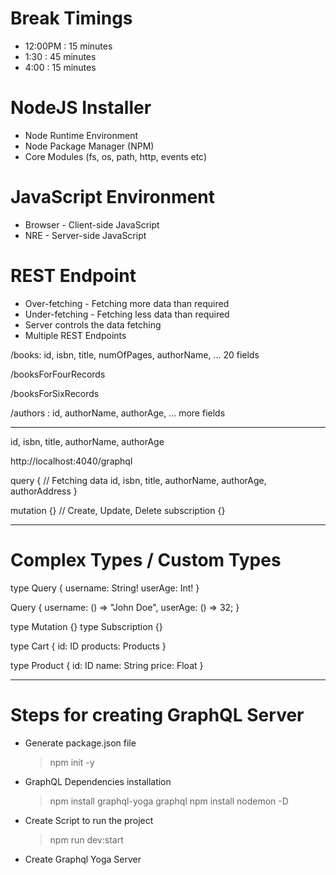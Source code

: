 # Break Timings

- 12:00PM : 15 minutes
- 1:30 : 45 minutes
- 4:00 : 15 minutes

# NodeJS Installer

- Node Runtime Environment
- Node Package Manager (NPM)
- Core Modules (fs, os, path, http, events etc)

# JavaScript Environment

- Browser - Client-side JavaScript
- NRE - Server-side JavaScript

# REST Endpoint

- Over-fetching - Fetching more data than required
- Under-fetching - Fetching less data than required
- Server controls the data fetching
- Multiple REST Endpoints

/books: id, isbn, title, numOfPages, authorName, ... 20 fields

/booksForFourRecords

/booksForSixRecords

/authors : id, authorName, authorAge, ... more fields

---

id, isbn, title, authorName, authorAge

http://localhost:4040/graphql

query { // Fetching data
id,
isbn,
title,
authorName,
authorAge,
authorAddress
}

mutation {} // Create, Update, Delete
subscription {}

---

# Complex Types / Custom Types

type Query {
username: String!
userAge: Int!
}

Query {
username: () => "John Doe",
userAge: () => 32;
}

type Mutation {}
type Subscription {}

type Cart {
id: ID
products: Products
}

type Product {
id: ID
name: String
price: Float
}

---

# Steps for creating GraphQL Server

- Generate package.json file
  > npm init -y
- GraphQL Dependencies installation
  > npm install graphql-yoga graphql
  > npm install nodemon -D
- Create Script to run the project
  > npm run dev:start
- Create Graphql Yoga Server
